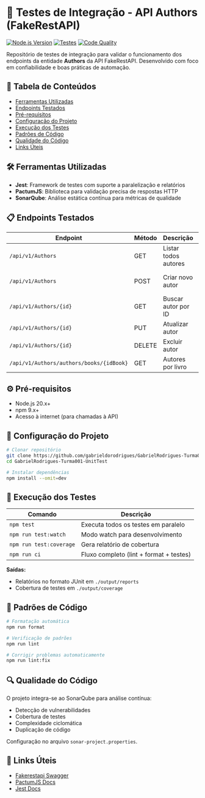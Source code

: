 # 🧪 Testes de Integração - API Authors (FakeRestAPI)

[![Node.js Version](https://img.shields.io/badge/node-%3E%3D20-brightgreen)](https://nodejs.org/)
[![Testes](https://img.shields.io/badge/testes-Jest%20%2B%20PactumJS-blue)](https://jestjs.io/)
[![Code Quality](https://img.shields.io/badge/qualidade-SonarQube-orange)](https://www.sonarqube.org/)

Repositório de testes de integração para validar o funcionamento dos endpoints da entidade **Authors** da API FakeRestAPI. Desenvolvido com foco em confiabilidade e boas práticas de automação.

## 📌 Tabela de Conteúdos
- [Ferramentas Utilizadas](#-ferramentas-utilizadas)
- [Endpoints Testados](#-endpoints-testados)
- [Pré-requisitos](#-pré-requisitos)
- [Configuração do Projeto](#-configuração-do-projeto)
- [Execução dos Testes](#-execução-dos-testes)
- [Padrões de Código](#-padrões-de-código)
- [Qualidade do Código](#-qualidade-do-código)
- [Links Úteis](#-links-úteis)

## 🛠 Ferramentas Utilizadas
- **Jest**: Framework de testes com suporte a paralelização e relatórios
- **PactumJS**: Biblioteca para validação precisa de respostas HTTP
- **SonarQube**: Análise estática contínua para métricas de qualidade

## 📋 Endpoints Testados
Endpoint | Método | Descrição | Cobertura
---------|--------|-----------|----------
`/api/v1/Authors` | GET | Listar todos autores | Valida status, schema e headers
`/api/v1/Authors` | POST | Criar novo autor | Testes de contrato e validações
`/api/v1/Authors/{id}` | GET | Buscar autor por ID | Casos válidos e inválidos
`/api/v1/Authors/{id}` | PUT | Atualizar autor | Verificação de idempotência
`/api/v1/Authors/{id}` | DELETE | Excluir autor | Valida exclusão e id inexistente
`/api/v1/Authors/authors/books/{idBook}` | GET | Autores por livro | Paginação e relacionamentos

## ⚙️ Pré-requisitos
- Node.js 20.x+
- npm 9.x+
- Acesso à internet (para chamadas à API)

## 🚀 Configuração do Projeto
```bash
# Clonar repositório
git clone https://github.com/gabrieldorodrigues/GabrielRodrigues-Turma001-UnitTest
cd GabrielRodrigues-Turma001-UnitTest

# Instalar dependências
npm install --omit=dev
```

## 🧪 Execução dos Testes
Comando | Descrição
--------|----------
`npm test` | Executa todos os testes em paralelo
`npm run test:watch` | Modo watch para desenvolvimento
`npm run test:coverage` | Gera relatório de cobertura
`npm run ci` | Fluxo completo (lint + format + testes)

**Saídas:**
- Relatórios no formato JUnit em `./output/reports`
- Cobertura de testes em `./output/coverage`

## 📏 Padrões de Código
```bash
# Formatação automática
npm run format

# Verificação de padrões
npm run lint

# Corrigir problemas automaticamente
npm run lint:fix
```

## 🔍 Qualidade do Código
O projeto integra-se ao SonarQube para análise contínua:
- Detecção de vulnerabilidades
- Cobertura de testes
- Complexidade ciclomática
- Duplicação de código

Configuração no arquivo `sonar-project.properties`.

## 🔗 Links Úteis
- [Fakerestapi Swagger](https://fakerestapi.azurewebsites.net/index.html)
- [PactumJS Docs](https://pactumjs.github.io/)
- [Jest Docs](https://jestjs.io/docs/getting-started)
